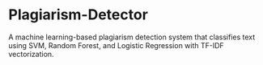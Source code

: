# Plagiarism-Detector
A machine learning-based plagiarism detection system that classifies text using SVM, Random Forest, and Logistic Regression with TF-IDF vectorization.
